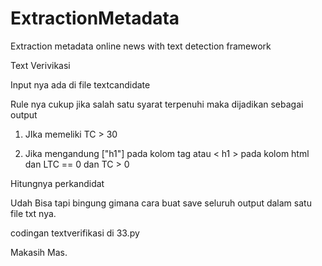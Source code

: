 # ExtractionMetadata
Extraction metadata online news with text detection framework

Text Verivikasi

Input nya ada di file textcandidate

Rule nya cukup jika salah satu syarat terpenuhi maka dijadikan sebagai output

1. JIka memeliki TC > 30

2. Jika mengandung ["h1"] pada kolom tag atau < h1 > pada kolom html dan LTC == 0 dan TC > 0

Hitungnya perkandidat

Udah Bisa tapi bingung gimana cara buat save seluruh output dalam satu file txt nya.

codingan textverifikasi di 33.py

Makasih Mas.
